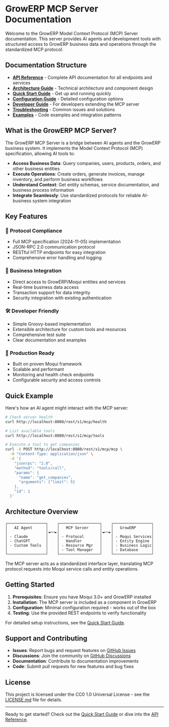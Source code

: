 # GrowERP MCP Server Documentation

Welcome to the GrowERP Model Context Protocol (MCP) Server documentation. This server provides AI agents and development tools with structured access to GrowERP business data and operations through the standardized MCP protocol.

## Documentation Structure

- **[API Reference](api-reference.md)** - Complete API documentation for all endpoints and services
- **[Architecture Guide](architecture.md)** - Technical architecture and component design
- **[Quick Start Guide](quick-start.md)** - Get up and running quickly
- **[Configuration Guide](configuration.md)** - Detailed configuration options
- **[Developer Guide](developer-guide.md)** - For developers extending the MCP server
- **[Troubleshooting](troubleshooting.md)** - Common issues and solutions
- **[Examples](examples/)** - Code examples and integration patterns

## What is the GrowERP MCP Server?

The GrowERP MCP Server is a bridge between AI agents and the GrowERP business system. It implements the Model Context Protocol (MCP) specification, allowing AI tools to:

- **Access Business Data**: Query companies, users, products, orders, and other business entities
- **Execute Operations**: Create orders, generate invoices, manage inventory, and perform business workflows
- **Understand Context**: Get entity schemas, service documentation, and business process information
- **Integrate Seamlessly**: Use standardized protocols for reliable AI-business system integration

## Key Features

### 🔌 **Protocol Compliance**
- Full MCP specification (2024-11-05) implementation
- JSON-RPC 2.0 communication protocol
- RESTful HTTP endpoints for easy integration
- Comprehensive error handling and logging

### 🏢 **Business Integration**
- Direct access to GrowERP/Moqui entities and services
- Real-time business data access
- Transaction support for data integrity
- Security integration with existing authentication

### 🛠️ **Developer Friendly**
- Simple Groovy-based implementation
- Extensible architecture for custom tools and resources
- Comprehensive test suite
- Clear documentation and examples

### 🚀 **Production Ready**
- Built on proven Moqui framework
- Scalable and performant
- Monitoring and health check endpoints
- Configurable security and access controls

## Quick Example

Here's how an AI agent might interact with the MCP server:

```bash
# Check server health
curl http://localhost:8080/rest/s1/mcp/health

# List available tools
curl http://localhost:8080/rest/s1/mcp/tools

# Execute a tool to get companies
curl -X POST http://localhost:8080/rest/s1/mcp/mcp \
  -H "Content-Type: application/json" \
  -d '{
    "jsonrpc": "2.0",
    "method": "tools/call",
    "params": {
      "name": "get_companies",
      "arguments": {"limit": 5}
    },
    "id": 1
  }'
```

## Architecture Overview

```
┌─────────────────┐    ┌──────────────────┐    ┌─────────────────┐
│   AI Agent      │    │   MCP Server     │    │   GrowERP       │
│                 │◄──►│                  │◄──►│                 │
│ - Claude        │    │ - Protocol       │    │ - Moqui Services│
│ - ChatGPT       │    │   Handler        │    │ - Entity Engine │
│ - Custom Tools  │    │ - Resource Mgr   │    │ - Business Logic│
│                 │    │ - Tool Manager   │    │ - Database      │
└─────────────────┘    └──────────────────┘    └─────────────────┘
```

The MCP server acts as a standardized interface layer, translating MCP protocol requests into Moqui service calls and entity operations.

## Getting Started

1. **Prerequisites**: Ensure you have Moqui 3.0+ and GrowERP installed
2. **Installation**: The MCP server is included as a component in GrowERP
3. **Configuration**: Minimal configuration required - works out of the box
4. **Testing**: Use the provided REST endpoints to verify functionality

For detailed setup instructions, see the [Quick Start Guide](quick-start.md).

## Support and Contributing

- **Issues**: Report bugs and request features on [GitHub Issues](https://github.com/growerp/growerp/issues)
- **Discussions**: Join the community on [GitHub Discussions](https://github.com/growerp/growerp/discussions)
- **Documentation**: Contribute to documentation improvements
- **Code**: Submit pull requests for new features and bug fixes

## License

This project is licensed under the CC0 1.0 Universal License - see the [LICENSE.md](../LICENSE.md) file for details.

---

Ready to get started? Check out the [Quick Start Guide](quick-start.md) or dive into the [API Reference](api-reference.md).
